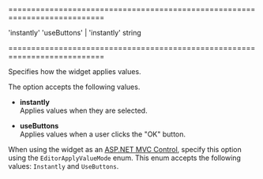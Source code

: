 <!--**
/*-------------------------------------------
    Auto-generated file. Do not modify.
-------------------------------------------

**-->
===========================================================================
<!--default-->'instantly'<!--/default-->
<!--acceptValues-->'useButtons' | 'instantly'<!--/acceptValues-->
<!--type-->string<!--/type-->
===========================================================================

<!--shortDescription-->
Specifies how the widget applies values.
<!--/shortDescription-->

<!--fullDescription-->
The option accepts the following values.

- **instantly**  
 Applies values when they are selected.

- **useButtons**  
 Applies values when a user clicks the "OK" button.

When using the widget as an [ASP.NET MVC Control](/Documentation/Guide/ASP.NET_MVC_Controls/Fundamentals/), specify this option using the `EditorApplyValueMode` enum. This enum accepts the following values: `Instantly` and `UseButtons`.
<!--/fullDescription-->